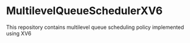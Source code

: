 # MultilevelQueueSchedulerXV6
This repository contains multilevel queue scheduling policy implemented using XV6
